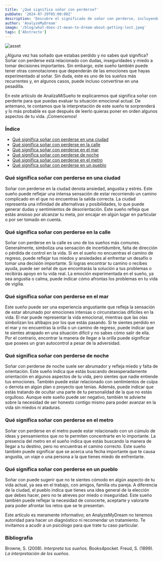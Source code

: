 ```yaml
---
title: '¿Qué significa soñar con perderse?'
pubDate: '2024-07-29T05:00:00Z'
description: 'Descubre el significado de soñar con perderse, incluyendo interpretaciones de perderse en una ciudad, en la calle, en el mar, de noche y más.'
author: 'AnalyzeMyDream'
image: '/blog/what-does-it-mean-to-dream-about-getting-lost.jpeg'
tags: ['Abstracto']
---
```


![asset](/blog/what-does-it-mean-to-dream-about-getting-lost.jpeg)

¿Alguna vez has soñado que estabas perdido y no sabes qué significa? Soñar con perderse está relacionado con dudas, inseguridades y miedo a tomar decisiones importantes. Sin embargo, este sueño también puede tener otras connotaciones que dependerán de las emociones que hayas experimentado al soñar. Sin duda, este es uno de los sueños más recurrentes y, en algunos casos, puede incluso convertirse en una pesadilla.

En este artículo de AnalizaMiSueño te explicaremos qué significa soñar con perderte para que puedas evaluar tu situación emocional actual. De antemano, te contamos que la interpretación de este sueño te sorprenderá y lo más probable es que después de leerlo quieras poner en orden algunos aspectos de tu vida. ¡Comencemos!

### Índice

- [Qué significa soñar con perderse en una ciudad](#que-significa-sonar-con-perderse-en-una-ciudad)
- [Qué significa soñar con perderse en la calle](#que-significa-sonar-con-perderse-en-la-calle)
- [Qué significa soñar con perderse en el mar](#que-significa-sonar-con-perderse-en-el-mar)
- [Qué significa soñar con perderse de noche](#que-significa-sonar-con-perderse-de-noche)
- [Qué significa soñar con perderse en el metro](#que-significa-sonar-con-perderse-en-el-metro)
- [Qué significa soñar con perderse en un pueblo](#que-significa-soñar-con-perderse-en-un-pueblo)

### Qué significa soñar con perderse en una ciudad

Soñar con perderse en la ciudad denota ansiedad, angustia y estrés. Este sueño puede reflejar una intensa sensación de estar recorriendo un camino complicado en el que no encuentras la salida correcta. La ciudad representa una infinidad de alternativas y posibilidades, lo que puede generar dudas y sentimientos de desorientación. Este sueño refleja que estás ansioso por alcanzar tu meta, por encajar en algún lugar en particular o por ser tomado en cuenta.

### Qué significa soñar con perderse en la calle

Soñar con perderse en la calle es uno de los sueños más comunes. Generalmente, simboliza una sensación de incertidumbre, falta de dirección o pérdida de control en la vida. Si en el sueño no encuentras el camino de regreso, puede reflejar tus miedos y ansiedades al enfrentar un desafío o tomar una decisión importante. Si logras encontrar tu camino o recibes ayuda, puede ser señal de que encontrarás la solución a tus problemas o recibirás apoyo en tu vida real. La emoción experimentada en el sueño, ya sea angustia o calma, puede indicar cómo afrontas los problemas en tu vida de vigilia.

### Qué significa soñar con perderse en el mar

Este sueño puede ser una experiencia angustiante que refleja la sensación de estar abrumado por emociones intensas o circunstancias difíciles en la vida. El mar puede representar la vida emocional, mientras que las olas simbolizan los altibajos por los que estás pasando. Si te sientes perdido en el mar y no encuentras la orilla o un camino de regreso, puede indicar que te sientes atrapado en una situación difícil y no sabes cómo salir de ella. Por el contrario, encontrar la manera de llegar a la orilla puede significar que posees un gran autocontrol a pesar de la adversidad.

### Qué significa soñar con perderse de noche

Soñar con perderse de noche suele ser abrumador y refleja miedo y falta de orientación. Este sueño indica que estás buscando desesperadamente orientación en algunos aspectos de tu vida, pero sientes que nadie entiende tus emociones. También puede estar relacionado con sentimientos de culpa o derrota en algún plan o proyecto que tenías. Además, puede indicar que estás tratando de ocultar una parte de tu personalidad de la que no estás orgulloso. Aunque este sueño puede ser negativo, también te advierte sobre la necesidad de ser honesto contigo mismo para poder avanzar en la vida sin miedos ni ataduras.

### Qué significa soñar con perderse en el metro

Soñar con perderse en el metro puede estar relacionado con un cúmulo de ideas y pensamientos que no te permiten concentrarte en lo importante. La presencia del metro en el sueño indica que estás buscando la manera de llegar a tu destino, pero no encuentras el camino correcto. Este sueño también puede significar que se acerca una fecha importante que te causa angustia, un viaje o una persona a la que tienes miedo de enfrentarte.

### Qué significa soñar con perderse en un pueblo

Soñar con  puede sugerir que no te sientes cómodo en algún aspecto de tu vida actual, ya sea en el trabajo, con amigos, familia otu pareja. A diferencia de la ciudad, el pueblo indica que tienes una idea general de la elección que debes hacer, pero no te atreves por miedo o inseguridad. Este sueño también puede reflejar la necesidad de conocerte, aceptarte y valorarte para poder afrontar los retos que se te presentan.

Este artículo es meramente informativo; en AnalyzeMyDream no tenemos autoridad para hacer un diagnóstico ni recomendar un tratamiento. Te invitamos a acudir a un psicólogo para que trate tu caso particular.

### Bibliografía

Browne, S. (2008). *Interpreta tus sueños*. Books4pocket. 
Freud, S. (1899). *La interpretación de los sueños*.
